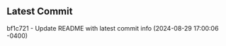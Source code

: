 
## Latest Commit
bf1c721 - Update README with latest commit info (2024-08-29 17:00:06 -0400) <Yunxi-Zhou>
